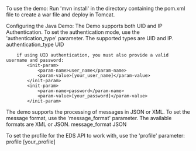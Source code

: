 To use the demo:
Run 'mvn install' in the directory containing the pom.xml file to create a war file and deploy in Tomcat.

Configuring the Java Demo:
The Demo supports both UID and IP Authentication. To set the authentication mode, use the 'authentication_type'
parameter. The supported types are UID and IP. 
		<init-param>
			<param-name>authentication_type</param-name>
			<param-value>UID</param-value>
			<!-- <param-value>IP</param-value> -->
		</init-param>
		
		if using UID authentication, you must also provide a valid username and password:
			<init-param>
				<param-name>user_name</param-name>
				<param-value>[your_user_name]</param-value>
			</init-param>
			<init-param>
				<param-name>password</param-name>
				<param-value>[your_password]</param-value>
			</init-param>

The demo supports the processing of messages in JSON or XML. To set the message format, use the 'message_format'
parameter. The available formats are XML or JSON. 
		<init-param>
			<param-name>message_format</param-name>
			<param-value>JSON</param-value>
			<!-- <param-value>XML</param-value> -->
		</init-param>
		
To set the profile for the EDS API to work with, use the 'profile' parameter:
		<init-param>
			<param-name>profile</param-name>
			<param-value>[your_profile]</param-value>
		</init-param>